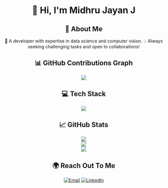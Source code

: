 <h1 align="center">👋 Hi, I'm Midhru Jayan J</h1>

<h2 align="center">💫 About Me</h2>
<div align="center">
🚀 A developer with expertise in data science and computer vision.  
💡 Always seeking challenging tasks and open to collaborations!  
</div>

<h2 align="center">📊 GitHub Contributions Graph</h2>

<div align="center">
  <a href="https://github.com/Midhru-Jayan-J">
    <img src="https://github-readme-activity-graph.vercel.app/graph?username=Midhru-Jayan-J&theme=github-dark" />
  </a>
</div>


<h2 align="center">💻 Tech Stack</h2>
<div align="center">
  <img src="https://skillicons.dev/icons?i=c,cpp,python,java,tensorflow,pytorch,sklearn,mysql,postgresql,html,css,js,react,nodejs,express,vite,flutter,dart,kotlin,nginx,git,github,linux,bash,vscode,ubuntu,debian" />
</div>


<h2 align="center">📈 GitHub Stats</h2>
<div align="center">
  <img src="https://github-readme-stats.vercel.app/api?username=Midhru-Jayan-J&theme=vision-friendly-dark&hide_border=false&include_all_commits=false&count_private=true" /><br/>
  <img src="https://github-readme-streak-stats.vercel.app/?user=Midhru-Jayan-J&theme=vision-friendly-dark&hide_border=false" /><br>
  <img src="https://github-readme-stats.vercel.app/api/top-langs/?username=Midhru-Jayan-J&theme=vision-friendly-dark&hide_border=false&include_all_commits=false&count_private=true&layout=compact" />
</div>


<h2 align="center">🌍 Reach Out To Me</h2>
<div align="center">
  <a href="mailto:midhruchand@gmail.com" target="_blank"><img src="https://skillicons.dev/icons?i=gmail" title="Email" /></a>
  <a href="https://www.linkedin.com/in/midhru-jayan-j-29b32628b/" target="_blank"><img src="https://skillicons.dev/icons?i=linkedin" title="LinkedIn" /></a>
</div>



